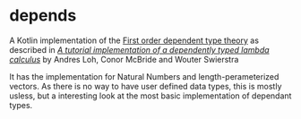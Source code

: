 # depends
A Kotlin implementation of the [First order dependent type theory](https://en.wikipedia.org/wiki/Dependent_type) as described in [*A tutorial implementation of a dependently typed lambda calculus*](https://www.andres-loeh.de/LambdaPi/LambdaPi.pdf)
by Andres Loh, Conor McBride and Wouter Swierstra

It has  the implementation for Natural Numbers and length-perameterized vectors. As there is no way to have user defined data types, this is mostly usless, but a interesting look at the most basic implementation of dependant types.

